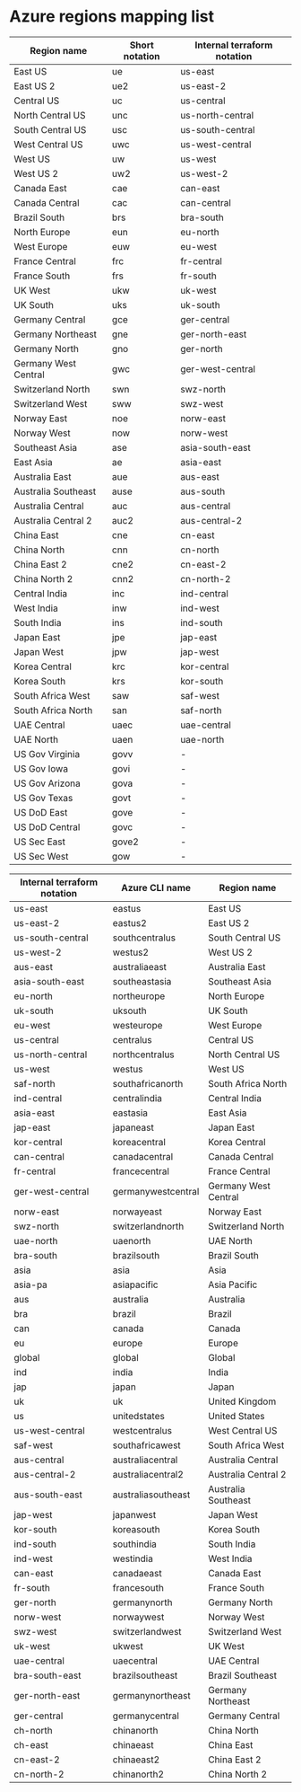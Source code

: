 # Azure regions mapping list

| Region name | Short notation | Internal terraform notation |
|-------------|----------------|-----------------------------|
| East US | ue | us-east |
| East US 2 | ue2 | us-east-2 |
| Central US | uc | us-central |
| North Central US | unc | us-north-central |
| South Central US | usc | us-south-central |
| West Central US | uwc | us-west-central |
| West US | uw | us-west |
| West US 2 | uw2 | us-west-2 |
| Canada East | cae | can-east |
| Canada Central | cac | can-central |
| Brazil South | brs | bra-south |
| North Europe | eun | eu-north |
| West Europe | euw | eu-west |
| France Central | frc | fr-central |
| France South | frs | fr-south |
| UK West | ukw | uk-west |
| UK South | uks | uk-south |
| Germany Central | gce | ger-central |
| Germany Northeast | gne | ger-north-east |
| Germany North | gno | ger-north |
| Germany West Central | gwc | ger-west-central |
| Switzerland North | swn | swz-north |
| Switzerland West | sww | swz-west |
| Norway East | noe | norw-east |
| Norway West | now | norw-west |
| Southeast Asia | ase | asia-south-east |
| East Asia | ae | asia-east |
| Australia East | aue | aus-east |
| Australia Southeast | ause | aus-south |
| Australia Central | auc | aus-central |
| Australia Central 2 | auc2 | aus-central-2 |
| China East | cne | cn-east |
| China North | cnn | cn-north |
| China East 2 | cne2 | cn-east-2 |
| China North 2 | cnn2 | cn-north-2 |
| Central India | inc | ind-central |
| West India | inw | ind-west |
| South India | ins | ind-south |
| Japan East | jpe | jap-east |
| Japan West | jpw | jap-west |
| Korea Central | krc | kor-central |
| Korea South | krs | kor-south |
| South Africa West | saw | saf-west |
| South Africa North | san | saf-north |
| UAE Central | uaec | uae-central |
| UAE North | uaen | uae-north |
| US Gov Virginia | govv | - |
| US Gov Iowa | govi | - |
| US Gov Arizona | gova | - |
| US Gov Texas | govt | - |
| US DoD East | gove | - |
| US DoD Central | govc | - |
| US Sec East | gove2 | - |
| US Sec West | gow | - |

| Internal terraform notation | Azure CLI name | Region name |
|-----------------------------|----------------|-------------|
us-east          | eastus             | East US
us-east-2        | eastus2            | East US 2
us-south-central | southcentralus     | South Central US
us-west-2        | westus2            | West US 2
aus-east         | australiaeast      | Australia East
asia-south-east  | southeastasia      | Southeast Asia
eu-north         | northeurope        | North Europe
uk-south         | uksouth            | UK South
eu-west          | westeurope         | West Europe
us-central       | centralus          | Central US
us-north-central | northcentralus     | North Central US
us-west          | westus             | West US
saf-north        | southafricanorth   | South Africa North
ind-central      | centralindia       | Central India
asia-east        | eastasia           | East Asia
jap-east         | japaneast          | Japan East
kor-central      | koreacentral       | Korea Central
can-central      | canadacentral      | Canada Central
fr-central       | francecentral      | France Central
ger-west-central | germanywestcentral | Germany West Central
norw-east        | norwayeast         | Norway East
swz-north        | switzerlandnorth   | Switzerland North
uae-north        | uaenorth           | UAE North
bra-south        | brazilsouth        | Brazil South
asia             | asia               | Asia
asia-pa          | asiapacific        | Asia Pacific
aus              | australia          | Australia
bra              | brazil             | Brazil
can              | canada             | Canada
eu               | europe             | Europe
global           | global             | Global
ind              | india              | India
jap              | japan              | Japan
uk               | uk                 | United Kingdom
us               | unitedstates       | United States
us-west-central  | westcentralus      | West Central US
saf-west         | southafricawest    | South Africa West
aus-central      | australiacentral   | Australia Central
aus-central-2    | australiacentral2  | Australia Central 2
aus-south-east   | australiasoutheast | Australia Southeast
jap-west         | japanwest          | Japan West
kor-south        | koreasouth         | Korea South
ind-south        | southindia         | South India
ind-west         | westindia          | West India
can-east         | canadaeast         | Canada East
fr-south         | francesouth        | France South
ger-north        | germanynorth       | Germany North
norw-west        | norwaywest         | Norway West
swz-west         | switzerlandwest    | Switzerland West
uk-west          | ukwest             | UK West
uae-central      | uaecentral         | UAE Central
bra-south-east   | brazilsoutheast    | Brazil Southeast
ger-north-east   | germanynortheast   | Germany Northeast
ger-central      | germanycentral     | Germany Central
ch-north   | chinanorth  | China North
ch-east    | chinaeast   | China East
cn-east-2  | chinaeast2  | China East 2
cn-north-2 | chinanorth2 | China North 2
